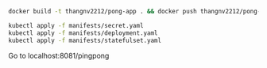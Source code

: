 ```bash
docker build -t thangnv2212/pong-app . && docker push thangnv2212/pong-app

kubectl apply -f manifests/secret.yaml
kubectl apply -f manifests/deployment.yaml
kubectl apply -f manifests/statefulset.yaml
```

Go to localhost:8081/pingpong
